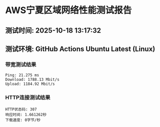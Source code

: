 # AWS宁夏区域网络性能测试报告
## 测试时间: 2025-10-18 13:17:32
## 测试环境: GitHub Actions Ubuntu Latest (Linux)

### 带宽测试结果
```
Ping: 21.275 ms
Download: 1788.13 Mbit/s
Upload: 1184.92 Mbit/s
```

### HTTP连接测试结果
```
HTTP状态码: 307
响应时间: 1.661262秒
下载速度: 0字节/秒
```

